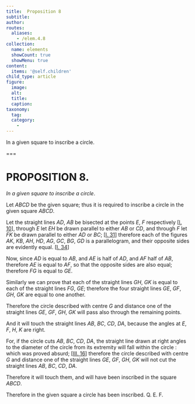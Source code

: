 ```yaml
---
title:  Proposition 8
subtitle: 
author:
routes:
  aliases:
    - /elem.4.8
collection:
  name: elements
  showCount: true
  showMenu: true
content:
  items: '@self.children'
child_type: article
figure:
  image:
  alt:
  title:
  caption:
taxonomy:
  tag:
  category:
    - 
---
```


<p><emph>In a given square to inscribe a circle</emph>. </p>

===

<pb n="94"/><h1>PROPOSITION 8.</h1>
<p><em>In a given square to inscribe a circle</em>. </p>

<p>Let <em>ABCD</em> be the given square; thus it is required to inscribe a circle in the given square <em>ABCD</em>. 
      </p>

<p>Let the straight lines <em>AD</em>, <em>AB</em> be bisected at the points <em>E</em>, <em>F</em> respectively [<a href="/elem.1.10">I. 10</a>], through <em>E</em> let <em>EH</em> be drawn parallel to either <em>AB</em> or <em>CD</em>, and through <em>F</em> let <em>FK</em> be drawn parallel to either <em>AD</em> or <em>BC</em>; [<a href="/elem.1.31">I. 31</a>] therefore each of the figures <em>AK</em>, <em>KB</em>, <em>AH</em>, <em>HD</em>, <em>AG</em>, <em>GC</em>, <em>BG</em>, <em>GD</em> is a parallelogram, and their opposite sides are evidently equal. [<a href="/elem.1.34">I. 34</a>] </p>

<p>Now, since <em>AD</em> is equal to <em>AB</em>, and <em>AE</em> is half of <em>AD</em>, and <em>AF</em> half of <em>AB</em>, <span class="center">therefore <em>AE</em> is equal to <em>AF</em>, so that the opposite sides are also equal;</span>
       <span class="center">therefore <em>FG</em> is equal to <em>GE</em>.</span>
      </p>

<p>Similarly we can prove that each of the straight lines <em>GH</em>, <em>GK</em> is equal to each of the straight lines <em>FG</em>, <em>GE</em>; <span class="center">therefore the four straight lines <em>GE</em>, <em>GF</em>, <em>GH</em>, <em>GK</em> are equal to one another.</span>
      </p>

<p>Therefore the circle described with centre <em>G</em> and distance one of the straight lines <em>GE</em>, <em>GF</em>, <em>GH</em>, <em>GK</em> will pass also through the remaining points. </p>

<p>And it will touch the straight lines <em>AB</em>, <em>BC</em>, <em>CD</em>, <em>DA</em>, because the angles at <em>E</em>, <em>F</em>, <em>H</em>, <em>K</em> are right. </p>

<p>For, if the circle cuts <em>AB</em>, <em>BC</em>, <em>CD</em>, <em>DA</em>, the straight line drawn at right angles to the diameter of the circle from its extremity will fall within the circle : which was proved absurd; [<a href="/elem.3.16">III. 16</a>] therefore the circle described with centre <em>G</em> and distance one of the straight lines <em>GE</em>, <em>GF</em>, <em>GH</em>, <em>GK</em> will not cut the straight lines <em>AB</em>, <em>BC</em>, <em>CD</em>, <em>DA</em>. </p>

<p>Therefore it will touch them, and will have been inscribed in the square <em>ABCD</em>. </p>

<p>Therefore in the given square a circle has been inscribed. Q. E. F.</p>
